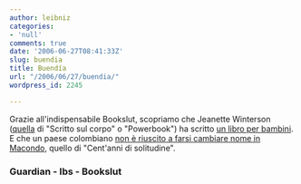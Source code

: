 ```yaml
---
author: leibniz
categories:
- 'null'
comments: true
date: '2006-06-27T08:41:33Z'
slug: buendia
title: Buendía
url: "/2006/06/27/buendia/"
wordpress_id: 2245

---
```

Grazie all'indispensabile Bookslut, scopriamo che Jeanette Winterson ([quella](https://www.internetbookshop.it/ser/serpge.asp?type=keyword&x=jeanette+winterson) di "Scritto sul corpo" o "Powerbook") ha scritto [un libro per bambini](https://observer.guardian.co.uk/magazine/story/0,,1803744,00.html). E che un paese colombiano [non è riuscito a farsi cambiare nome in Macondo](https://www.bookslut.com/blog/archives/2006_06.php#009277), quello di "Cent'anni di solitudine".

### Guardian - Ibs - Bookslut
